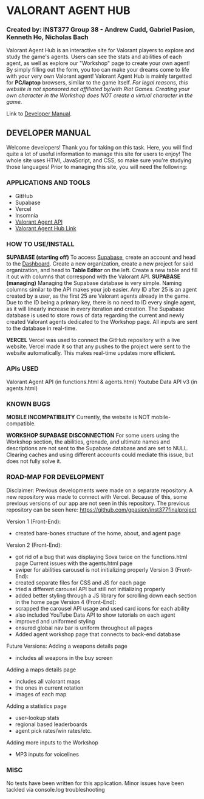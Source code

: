 # VALORANT AGENT HUB

### Created by: INST377 Group 38 - Andrew Cudd, Gabriel Pasion, Kenneth Ho, Nicholas Bach

Valorant Agent Hub is an interactive site for Valorant players to explore and study the game's agents.
Users can see the stats and abilities of each agent, as well as explore our "Workshop" page to create your own agent!
By simply filling out the form, you too can make your dreams come to life with your very own Valorant agent!
Valorant Agent Hub is mainly targetted for **PC/laptop** browsers, similar to the game itself.
_For legal reasons, this website is not sponsored not affiliated by/with Riot Games. Creating your own character in the Workshop does NOT create a virtual character in the game._

Link to [Developer Manual](#developer-manual).

## DEVELOPER MANUAL

Welcome developers! Thank you for taking on this task. Here, you will find quite a lot of useful information to manage this site for users to enjoy!
The whole site uses HTMl, JavaScript, and CSS, so make sure you're studying those languages!
Prior to managing this site, you will need the following:

### APPLICATIONS AND TOOLS

- GitHub
- Supabase
- Vercel
- Insomnia
- [Valorant Agent API](https://valorant-api.com/v1/agents)
- [Valorant Agent Hub Link](https://inst377valorantproject.vercel.app/home.html)

### HOW TO USE/INSTALL

**SUPABASE (starting off)**
To access [Supabase](https://supabase.com/), create an account and head to the [Dashboard](https://supabase.com/dashboard/projects). Create a new organization, create a new project for said organization, and head to **Table Editor** on the left. Create a new table and fill it out with columns that correspond with the Valorant API.
**SUPABASE (managing)**
Managing the Supabase database is very simple. Naming columns similar to the API makes your job easier. Any ID after 25 is an agent created by a user, as the first 25 are Valorant agents already in the game. Due to the ID being a primary key, there is no need to ID every single agent, as it will linearly increase in every iteration and creation.
The Supabase database is used to store rows of data regarding the current and newly created Valorant agents dedicated to the Workshop page. All inputs are sent to the database in real-time.

**VERCEL**
Vercel was used to connect the GitHub repository with a live website. Vercel made it so that any pushes to the project were sent to the website automatically. This makes real-time updates more efficient.

### APIs USED

Valorant Agent API (in functions.html & agents.html)
Youtube Data API v3 (in agents.html)

### KNOWN BUGS

**MOBILE INCOMPATIBILITY**
Currently, the website is NOT mobile-compatible.

**WORKSHOP SUPABASE DISCONNECTION**
For some users using the Workshop section, the abilities, grenade, and ultimate names and descriptions are not sent to the Supabase database and are set to NULL. Clearing caches and using different accounts could mediate this issue, but does not fully solve it.

### ROAD-MAP FOR DEVELOPMENT

Disclaimer: Previous developments were made on a separate repository. A new repository was made to connect with Vercel. Because of this,
some previous versions of our app are not seen in this repository. The previous repository can be seen here: https://github.com/gpasion/inst377finalproject

Version 1 (Front-End):
- created bare-bones structure of the home, about, and agent page
  
Version 2 (Front-End):
- got rid of a bug that was displaying Sova twice on the functions.html page
Current issues with the agents.html page
- swiper for abilities carousel is not initializing properly 
Version 3 (Front-End):
- created separate files for CSS and JS for each page
- tried a different carousel API but still not initializing properly
- added better styling through a JS library for scrolling down each section in the home page
Version 4 (Front-End):
- scrapped the carousel API usage and used card icons for each ability
- also included YouTube Data API to show tutorials on each agent
- improved and uniformed styling
- ensured global nav bar is uniform throughout all pages
- Added agent workshop page that connects to back-end database

Future Versions:
Adding a weapons details page
- includes all weapons in the buy screen

Adding a maps details page
- includes all valorant maps
- the ones in current rotation
- images of each map

Adding a statistics page
- user-lookup stats
- regional based leaderboards
- agent pick rates/win rates/etc.

Adding more inputs to the Workshop
- MP3 inputs for voicelines

### MISC

No tests have been written for this application. Minor issues have been tackled via console.log troubleshooting
